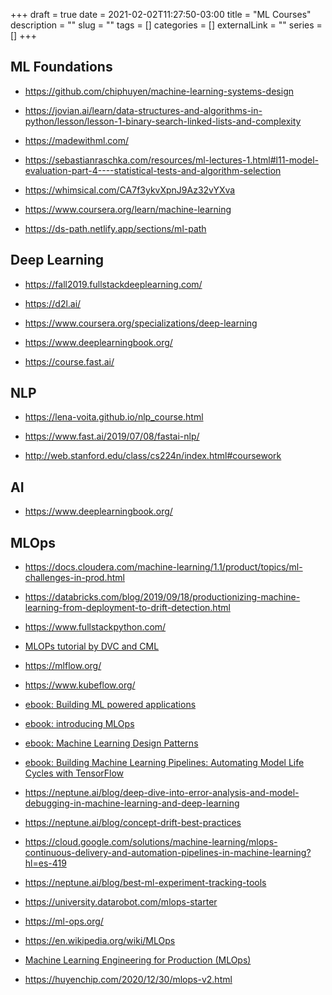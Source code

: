 +++ 
draft = true
date = 2021-02-02T11:27:50-03:00
title = "ML Courses"
description = ""
slug = "" 
tags = []
categories = []
externalLink = ""
series = []
+++


## ML Foundations
- https://github.com/chiphuyen/machine-learning-systems-design

- https://jovian.ai/learn/data-structures-and-algorithms-in-python/lesson/lesson-1-binary-search-linked-lists-and-complexity


- https://madewithml.com/

- https://sebastianraschka.com/resources/ml-lectures-1.html#l11-model-evaluation-part-4----statistical-tests-and-algorithm-selection

- https://whimsical.com/CA7f3ykvXpnJ9Az32vYXva 

- https://www.coursera.org/learn/machine-learning

- https://ds-path.netlify.app/sections/ml-path 

<!-- - https://platzi.com/datos/ -->

## Deep Learning

- https://fall2019.fullstackdeeplearning.com/

- https://d2l.ai/

- https://www.coursera.org/specializations/deep-learning

- https://www.deeplearningbook.org/

- https://course.fast.ai/

## NLP

- https://lena-voita.github.io/nlp_course.html

- https://www.fast.ai/2019/07/08/fastai-nlp/


- http://web.stanford.edu/class/cs224n/index.html#coursework


## AI

- https://www.deeplearningbook.org/

## MLOps

- https://docs.cloudera.com/machine-learning/1.1/product/topics/ml-challenges-in-prod.html 

- https://databricks.com/blog/2019/09/18/productionizing-machine-learning-from-deployment-to-drift-detection.html 

- https://www.fullstackpython.com/

- [MLOPs tutorial by DVC and CML](https://www.youtube.com/playlist?list=PL7WG7YrwYcnDBDuCkFbcyjnZQrdskFsBz)

- https://mlflow.org/

- https://www.kubeflow.org/

- [ebook: Building ML powered applications](https://www.amazon.com/-/es/Emmanuel-Ameisen/dp/149204511X)
- [ebook: introducing MLOps](https://pages.dataiku.com/oreilly-introducing-mlops)
- [ebook: Machine Learning Design Patterns](https://www.oreilly.com/library/view/machine-learning-design/9781098115777/)
- [ebook: Building Machine Learning Pipelines: Automating Model Life Cycles with TensorFlow](https://www.amazon.com/-/es/Hannes-Hapke/dp/1492053198/ref=pd_bxgy_img_3/147-4714656-3591932?_encoding=UTF8&pd_rd_i=1492053198&pd_rd_r=081d9880-d65f-401d-98eb-6322917686f8&pd_rd_w=kSVpB&pd_rd_wg=7Dq9D&pf_rd_p=fd3ebcd0-c1a2-44cf-aba2-bbf4810b3732&pf_rd_r=3664WR0QVAXQY22K0FR7&psc=1&refRID=3664WR0QVAXQY22K0FR7)


- https://neptune.ai/blog/deep-dive-into-error-analysis-and-model-debugging-in-machine-learning-and-deep-learning 
- https://neptune.ai/blog/concept-drift-best-practices 


- https://cloud.google.com/solutions/machine-learning/mlops-continuous-delivery-and-automation-pipelines-in-machine-learning?hl=es-419 

- https://neptune.ai/blog/best-ml-experiment-tracking-tools 

- https://university.datarobot.com/mlops-starter 

- https://ml-ops.org/ 

- https://en.wikipedia.org/wiki/MLOps 

- [Machine Learning Engineering for Production (MLOps)](https://www.coursera.org/specializations/machine-learning-engineering-for-production-mlops)

- https://huyenchip.com/2020/12/30/mlops-v2.html


